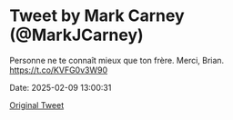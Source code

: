 # Tweet by Mark Carney (@MarkJCarney)

Personne ne te connaît mieux que ton frère. Merci, Brian. https://t.co/KVFG0v3W90

Date: 2025-02-09 13:00:31

[Original Tweet](https://x.com/MarkJCarney/status/1888573693808283871)
